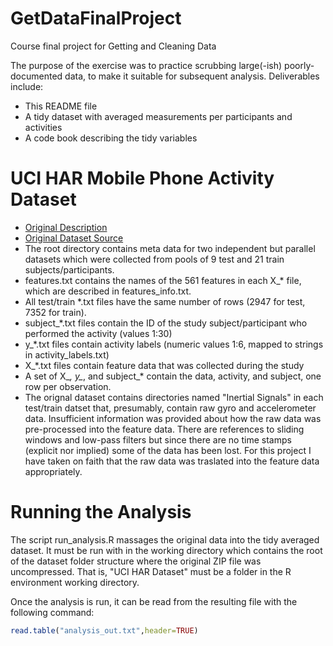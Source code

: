 # GetDataFinalProject
Course final project for Getting and Cleaning Data

The purpose of the exercise was to practice scrubbing large(-ish) poorly-documented data, to make it suitable
for subsequent analysis.  Deliverables include:
* This README file
* A tidy dataset with averaged measurements per participants and activities
* A code book describing the tidy variables

# UCI HAR Mobile Phone Activity Dataset
* [Original Description](http://archive.ics.uci.edu/ml/datasets/Human+Activity+Recognition+Using+Smartphones)
* [Original Dataset Source](https://d396qusza40orc.cloudfront.net/getdata%2Fprojectfiles%2FUCI%20HAR%20Dataset.zip)
* The root directory contains meta data for two independent but parallel datasets which were collected from
pools of 9 test and 21 train subjects/participants.
* features.txt contains the names of the 561 features in each X_* file, which are described in features_info.txt.
* All test/train *.txt files have the same number of rows (2947 for test, 7352 for train).
* subject_*.txt files contain the ID of the study subject/participant who performed the activity (values 1:30)
* y_*.txt files contain activity labels (numeric values 1:6, mapped to strings in activity_labels.txt)
* X_*.txt files contain feature data that was collected during the study
* A set of X_*, y_*, and subject_* contain the data, activity, and subject, one row per observation.
* The orignal dataset contains directories named "Inertial Signals" in each test/train datset that, presumably,
contain raw gyro and accelerometer data.  Insufficient information was provided about how the raw data was
pre-processed into the feature data.  There are references to sliding windows and low-pass filters but
since there are no time stamps (explicit nor implied) some of the data has been lost.  For this project
I have taken on faith that the raw data was traslated into the feature data appropriately.

# Running the Analysis
The script run_analysis.R massages the original data into the tidy averaged dataset.  It must be run with in
the working directory which contains the root of the dataset folder structure where the original ZIP file was
uncompressed.  That is, "UCI HAR Dataset" must be a folder in the R environment working directory.

Once the analysis is run, it can be read from the resulting file with the following command:
```R
read.table("analysis_out.txt",header=TRUE)
```
